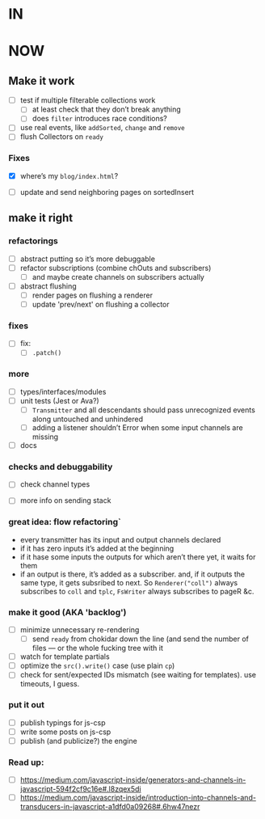 # IN

# NOW
## Make it work
- [ ] test if multiple filterable collections work
    - [ ] at least check that they don’t break anything
    - [ ] does `filter` introduces race conditions?
- [ ] use real events, like `addSorted`, `change` and `remove`
- [ ] flush Collectors on `ready`

### Fixes
- [x] where’s my `blog/index.html`?
- [ ] update and send neighboring pages on sortedInsert


## make it right
### refactorings
- [ ] abstract putting so it’s more debuggable
- [ ] refactor subscriptions (combine chOuts and subscribers)
    - [ ] and maybe create channels on subscribers actually
- [ ] abstract flushing
    - [ ] render pages on flushing a renderer
    - [ ] update 'prev/next' on flushing a collector

### fixes
- [ ] fix:
    - [ ] `.patch()`

### more
- [ ] types/interfaces/modules
- [ ] unit tests (Jest or Ava?)
    - [ ] `Transmitter` and all descendants should pass unrecognized events along untouched and unhindered
    - [ ] adding a listener shouldn’t Error when some input channels are missing
- [ ] docs

### checks and debuggability
- [ ] check channel types
- [ ] more info on sending stack


### great idea: flow refactoring`
- every transmitter has its input and output channels declared
- if it has zero inputs it’s added at the beginning
- if it hase some inputs the outputs for which aren’t there yet, it waits for them
- if an output is there, it’s added as a subscriber. and, if it outputs the same type, it gets subsribed to next. So `Renderer("coll")` always subscribes to `coll` and `tplc`, `FsWriter` always subscribes to pageR &c.


### make it good (AKA 'backlog')
- [ ] minimize unnecessary re-rendering
    - [ ] send `ready` from chokidar down the line (and send the number of files — or the whole fucking tree with it
- [ ] watch for template partials
- [ ] optimize the `src().write()` case (use plain `cp`)
- [ ] check for sent/expected IDs mismatch (see waiting for templates). use timeouts, I guess.

### put it out
- [ ] publish typings for js-csp
- [ ] write some posts on js-csp
- [ ] publish (and publicize?) the engine

### Read up:
- [ ] https://medium.com/javascript-inside/generators-and-channels-in-javascript-594f2cf9c16e#.l8zqex5di
- [ ] https://medium.com/javascript-inside/introduction-into-channels-and-transducers-in-javascript-a1dfd0a09268#.6hw47nezr